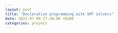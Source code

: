 ```yaml
---
layout: post
title: "Declarative programming with SMT solvers"
date: 2022-07-09 17:30:00 +0100
categories: project
---
```



